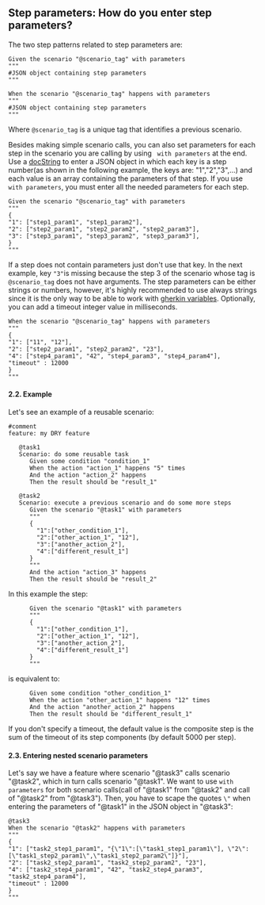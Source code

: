 ## Step parameters: How do you enter step parameters?

The two step patterns related to step parameters are:

```gherkin
Given the scenario "@scenario_tag" with parameters
"""
#JSON object containing step parameters
"""
```

```gherkin
When the scenario "@scenario_tag" happens with parameters
"""
#JSON object containing step parameters
"""
```

Where `@scenario_tag` is a unique tag that identifies a previous scenario.

Besides making simple scenario calls, you can also set parameters for each step in the scenario you are calling by using ` with parameters` at the end.
Use a [docString](https://cucumber.io/docs/reference#doc-strings) to enter a JSON object in which each key is a step number(as shown in the following example, the keys are:  "1","2","3",...) 
and each value is an array containing the parameters of that step.
If you use ` with parameters`, you must enter all the needed parameters for each step.

```gherkin
Given the scenario "@scenario_tag" with parameters
"""
{
"1": ["step1_param1", "step1_param2"],
"2": ["step2_param1", "step2_param2", "step2_param3"],
"3": ["step3_param1", "step3_param2", "step3_param3"],
}
"""
```
If a step does not contain parameters just don't use that key. 
In the next example, key `"3"`is missing because the step 3 of the scenario whose tag is `@scenario_tag` does not have arguments.
The step parameters can be either strings or numbers, however, it's highly recommended to use always strings since it is the only way to be able to work with [gherkin variables](/docs/gherkinVariables.md).
Optionally, you can add a timeout integer value in milliseconds.

```gherkin
When the scenario "@scenario_tag" happens with parameters
"""
{
"1": ["11", "12"],
"2": ["step2_param1", "step2_param2", "23"],
"4": ["step4_param1", "42", "step4_param3", "step4_param4"],
"timeout" : 12000
}
"""
```

#### 2.2. Example
Let's see an example of a reusable scenario:

```gherkin
#comment
feature: my DRY feature 

   @task1
   Scenario: do some reusable task 
      Given some condition "condition_1"
      When the action "action_1" happens "5" times
      And the action "action_2" happens
      Then the result should be "result_1"
   
   @task2
   Scenario: execute a previous scenario and do some more steps
      Given the scenario "@task1" with parameters
      """
      {
        "1":["other_condition_1"],
        "2":["other_action_1", "12"],
        "3":["another_action_2"],
        "4":["different_result_1"]
      }
      """
      And the action "action_3" happens
      Then the result should be "result_2"

```
In this example the step:

```gherkin
      Given the scenario "@task1" with parameters
      """
      {
        "1":["other_condition_1"],
        "2":["other_action_1", "12"],
        "3":["another_action_2"],
        "4":["different_result_1"]
      }
      """
```
is equivalent to:

```gherkin
      Given some condition "other_condition_1"
      When the action "other_action_1" happens "12" times
      And the action "another_action_2" happens
      Then the result should be "different_result_1"
```

If you don't specify a timeout, the default value is the composite step is the sum of the timeout of its step components (by default 5000 per step).

#### 2.3. Entering nested scenario parameters

Let's say we have a feature where scenario "@task3" calls scenario "@task2", which in turn calls scenario "@task1". We want to use 
 `with parameters` for both scenario calls(call of "@task1" from "@task2" and call of "@task2" from "@task3"). Then, you have to scape the quotes `\"` when entering the parameters of "@task1" in the JSON object in "@task3":
 
```gherkin
@task3
When the scenario "@task2" happens with parameters
"""
{
"1": ["task2_step1_param1", "{\"1\":[\"task1_step1_param1\"], \"2\":[\"task1_step2_param1\",\"task1_step2_param2\"]}"],
"2": ["task2_step2_param1", "task2_step2_param2", "23"],
"4": ["task2_step4_param1", "42", "task2_step4_param3", "task2_step4_param4"],
"timeout" : 12000
}
"""
```